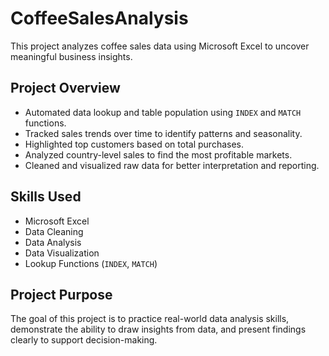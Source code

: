 # CoffeeSalesAnalysis

This project analyzes coffee sales data using Microsoft Excel to uncover meaningful business insights.

## Project Overview
- Automated data lookup and table population using `INDEX` and `MATCH` functions.
- Tracked sales trends over time to identify patterns and seasonality.
- Highlighted top customers based on total purchases.
- Analyzed country-level sales to find the most profitable markets.
- Cleaned and visualized raw data for better interpretation and reporting.

## Skills Used
- Microsoft Excel
- Data Cleaning
- Data Analysis
- Data Visualization
- Lookup Functions (`INDEX`, `MATCH`)

## Project Purpose
The goal of this project is to practice real-world data analysis skills, demonstrate the ability to draw insights from data, and present findings clearly to support decision-making.

